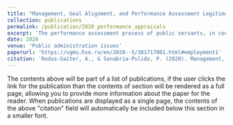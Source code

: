 ```yaml
---
title: "Management, Goal Alignment, and Performance Assessment Legitimacy: Evidence from the Colombian Public Sector"
collection: publications
permalink: /publication/2020_performance_appraisals
excerpt: 'The performance assessment process of public servants, in countries with civil services still in development, usually appears as a formality, instead of a key input of the strategic management process. This situation reduces its legitimacy perception among key organizational actors, leading to a vicious circle in which performance is neither informative nor binding, nor generates positive incentives towards greater performance. This article quantitatively explores the determinants of the legitimacy of the performance assessments among Colombian public officials at the subnational level, using data from a large survey of public servants. The authors find that, although transparency portrays a mixed relationship with legitimacy, the role that the managers play, and the level of individual/organizational assessment alignment, are positive determinants of the levels of legitimacy of the performance management system.'
date: 2020
venue: 'Public administration issues'
paperurl: 'https://vgmu.hse.ru/en/2020--5/381717001.html#employment1'
citation: 'Rodas-Gaiter, A., & Sanabria-Pulido, P. (2020). Management, Goal Alignment, and Performance Assessment Legitimacy: Evidence from the Colombian Public Sector. Public administration issues, (5), 81-104.'
---
```


The contents above will be part of a list of publications, if the user clicks the link for the publication than the contents of section will be rendered as a full page, allowing you to provide more information about the paper for the reader. When publications are displayed as a single page, the contents of the above "citation" field will automatically be included below this section in a smaller font.
